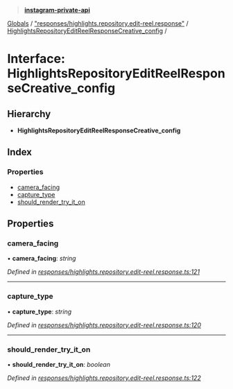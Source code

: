 > **[instagram-private-api](../README.md)**

[Globals](../README.md) / ["responses/highlights.repository.edit-reel.response"](../modules/_responses_highlights_repository_edit_reel_response_.md) / [HighlightsRepositoryEditReelResponseCreative_config](_responses_highlights_repository_edit_reel_response_.highlightsrepositoryeditreelresponsecreative_config.md) /

# Interface: HighlightsRepositoryEditReelResponseCreative_config

## Hierarchy

* **HighlightsRepositoryEditReelResponseCreative_config**

## Index

### Properties

* [camera_facing](_responses_highlights_repository_edit_reel_response_.highlightsrepositoryeditreelresponsecreative_config.md#camera_facing)
* [capture_type](_responses_highlights_repository_edit_reel_response_.highlightsrepositoryeditreelresponsecreative_config.md#capture_type)
* [should_render_try_it_on](_responses_highlights_repository_edit_reel_response_.highlightsrepositoryeditreelresponsecreative_config.md#should_render_try_it_on)

## Properties

###  camera_facing

• **camera_facing**: *string*

*Defined in [responses/highlights.repository.edit-reel.response.ts:121](https://github.com/dilame/instagram-private-api/blob/e9c516c/src/responses/highlights.repository.edit-reel.response.ts#L121)*

___

###  capture_type

• **capture_type**: *string*

*Defined in [responses/highlights.repository.edit-reel.response.ts:120](https://github.com/dilame/instagram-private-api/blob/e9c516c/src/responses/highlights.repository.edit-reel.response.ts#L120)*

___

###  should_render_try_it_on

• **should_render_try_it_on**: *boolean*

*Defined in [responses/highlights.repository.edit-reel.response.ts:122](https://github.com/dilame/instagram-private-api/blob/e9c516c/src/responses/highlights.repository.edit-reel.response.ts#L122)*